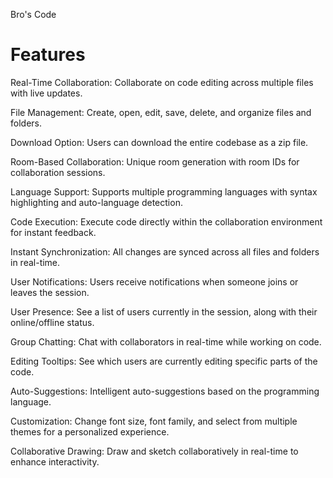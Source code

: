 Bro's Code

# Features
Real-Time Collaboration: Collaborate on code editing across multiple files with live updates.

File Management: Create, open, edit, save, delete, and organize files and folders.

Download Option: Users can download the entire codebase as a zip file.

Room-Based Collaboration: Unique room generation with room IDs for collaboration sessions.

Language Support: Supports multiple programming languages with syntax highlighting and auto-language detection.

Code Execution: Execute code directly within the collaboration environment for instant feedback.

Instant Synchronization: All changes are synced across all files and folders in real-time.

User Notifications: Users receive notifications when someone joins or leaves the session.

User Presence: See a list of users currently in the session, along with their online/offline status.

Group Chatting: Chat with collaborators in real-time while working on code.

Editing Tooltips: See which users are currently editing specific parts of the code.

Auto-Suggestions: Intelligent auto-suggestions based on the programming language.

Customization: Change font size, font family, and select from multiple themes for a personalized experience.

Collaborative Drawing: Draw and sketch collaboratively in real-time to enhance interactivity.